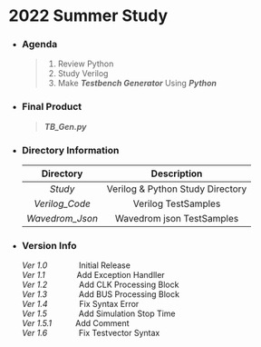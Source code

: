# 2022 Summer Study  
+ ### Agenda
    >1. Review Python
    >2. Study Verilog
    >3. Make __*Testbench Generator*__ Using __*Python*__
+ ### Final Product
    >__*TB_Gen.py*__
+ ### Directory Information

    |Directory|Description|  
    |:---:|:--------:|  
    |*Study*|Verilog & Python Study Directory |  
    |*Verilog_Code*| Verilog TestSamples |
    |*Wavedrom_Json*| Wavedrom json TestSamples |
+ ### Version Info
    *Ver 1.0*    Initial Release  
    *Ver 1.1*    Add Exception Handller  
    *Ver 1.2*    Add CLK Processing Block  
    *Ver 1.3*    Add BUS Processing Block  
    *Ver 1.4*    Fix Syntax Error  
    *Ver 1.5*    Add Simulation Stop Time  
    *Ver 1.5.1*   Add Comment  
    *Ver 1.6*    Fix Testvector Syntax 